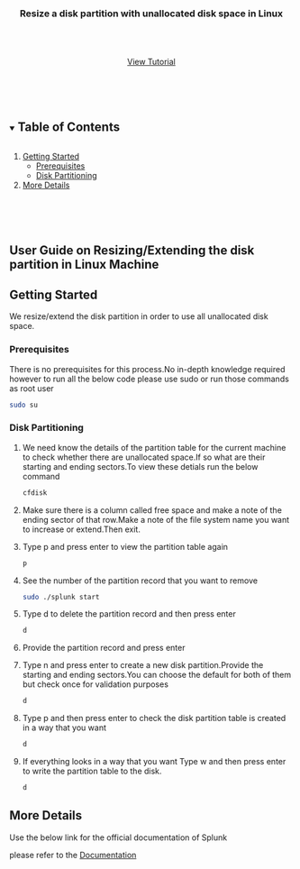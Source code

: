 <p align="center">
  <h3 align="center">Resize a disk partition with unallocated disk space in Linux </h3>

  <p align="center">
    <br />
    <br />
    <br />
    <a href="https://youtu.be/PgZu4PN50c8">View Tutorial</a>
  </p>
</p>


<br />
<br />
<br />

<!-- TABLE OF CONTENTS -->
<details open="open">
  <summary><h2 style="display: inline-block">Table of Contents</h2></summary>
  <ol>
    <li>
      <a href="#getting-started">Getting Started</a>
      <ul>
        <li><a href="#prerequisites">Prerequisites</a></li>
        <li><a href="#disk partitioning">Disk Partitioning</a></li>
      </ul>
    </li>
    <li><a href="#More Details">More Details</a></li>
  </ol>
</details>


<br />
<br />
<br />



<!-- ABOUT THE PROJECT -->
## User Guide on Resizing/Extending the disk partition in Linux Machine





<!-- GETTING STARTED -->
## Getting Started

We resize/extend the disk partition in order to use all unallocated disk space.

### Prerequisites

 There is no prerequisites for this process.No in-depth knowledge required however to run all the below code please use sudo or run those commands as root user 
  ```sh
  sudo su
  ```

### Disk Partitioning

1. We need know the details of the partition table for the current machine to check whether there are unallocated space.If so what are their starting and ending sectors.To view these detials run the below command
   ```sh
   cfdisk
   ```
2. Make sure there is a column called free space and make a note of the ending sector of that row.Make a note of the file system name you want to increase or extend.Then exit.


3. Type p and press enter to view the partition table again
   ```sh
   p
   ```
4. See the number of the partition record that you want to remove
   ```sh
   sudo ./splunk start
   ```
5. Type d to delete the partition record and then press enter
   ```sh
   d
   ```   

6. Provide the partition record and press enter

7. Type n and press enter to create a new disk partition.Provide the starting and ending sectors.You can choose the default for both of them but check once for validation purposes
   ```sh
   d
   ``` 

8. Type p and then press enter to check the disk partition table is created in a way that you want 
   ```sh
   d
   ``` 
   
9. If everything looks in a way that you want Type w and then press enter to write the partition table to the disk. 
   ```sh
   d
   ``` 
   
   
<!-- USAGE EXAMPLES -->
## More Details

Use the below link for the official documentation of Splunk

 please refer to the [Documentation](https://docs.splunk.com/Documentation/Splunk/8.2.2/Installation/Chooseyourplatform)






